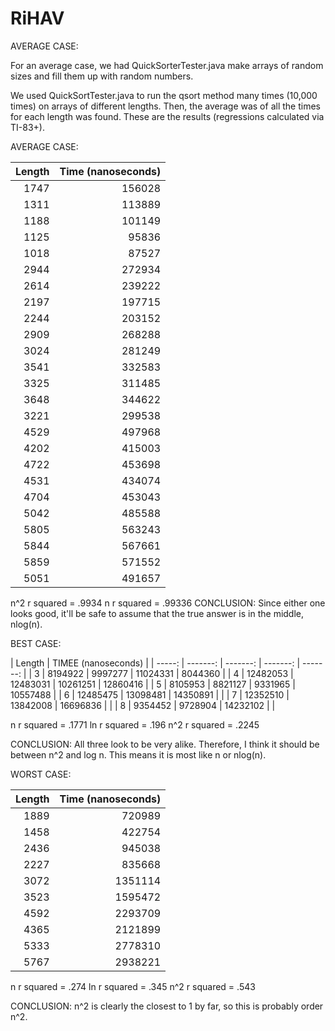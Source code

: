 # RiHAV
AVERAGE CASE: 

For an average case, we had QuickSorterTester.java make arrays of random sizes
and fill them up with random numbers. 

We used QuickSortTester.java to run the qsort method many times (10,000 times)
on arrays of different lengths. Then, the average was of all the times for each
length was found. These are the results (regressions calculated via TI-83+). 

AVERAGE CASE: 

| Length   |    Time (nanoseconds)  |
| -------: | ---------------------: | 
| 1747     |         156028         |
| 1311     |         113889         |
| 1188     |         101149         |
| 1125     |          95836         |
| 1018     |          87527         |
| 2944     |         272934         |
| 2614     |         239222         |
| 2197     |         197715         |
| 2244     |         203152         |
| 2909     |         268288         |
| 3024     |         281249         |
| 3541     |         332583         |
| 3325     |         311485         |
| 3648     |         344622         |
| 3221     |         299538         |
| 4529     |         497968         |
| 4202     |         415003         |
| 4722     |         453698         |
| 4531     |         434074         |
| 4704     |         453043         |
| 5042     |         485588         |
| 5805     |         563243         |
| 5844     |         567661         |
| 5859     |         571552         |
| 5051     |         491657         |

n^2 r squared = .9934
n r squared = .99336
CONCLUSION: Since either one looks good, it'll be safe to assume that
the true answer is in the middle, nlog(n). 


BEST CASE:

| Length |            TIMEE (nanoseconds)            |
| -----: | -------: | -------: | -------: | -------: |
| 3      | 8194922  | 9997277  | 11024331 | 8044360  |
| 4      | 12482053 | 12483031 | 10261251 | 12860416 |
| 5      | 8105953  | 8821127  | 9331965  | 10557488 |
| 6      | 12485475 | 13098481 | 14350891 |          |
| 7      | 12352510 | 13842008 | 16696836 |          |
| 8      | 9354452  | 9728904  | 14232102 |          |

n r squared = .1771
ln r squared = .196
n^2 r squared = .2245

CONCLUSION: All three look to be very alike. Therefore, I think it should be
between n^2 and log n. This means it is most like n or nlog(n). 



WORST CASE:

| Length  |  Time (nanoseconds)  |
| ------: | -------------------: |
| 1889    |          720989      |
| 1458    |          422754      |
| 2436    |          945038      |
| 2227    |          835668      |
| 3072    |         1351114      |
| 3523    |         1595472      |
| 4592    |         2293709      |
| 4365    |         2121899      |
| 5333    |         2778310      |
| 5767    |         2938221      |

n r squared = .274
ln r squared = .345
n^2 r squared = .543

CONCLUSION: n^2 is clearly the closest to 1 by far, so this is probably
order n^2. 
